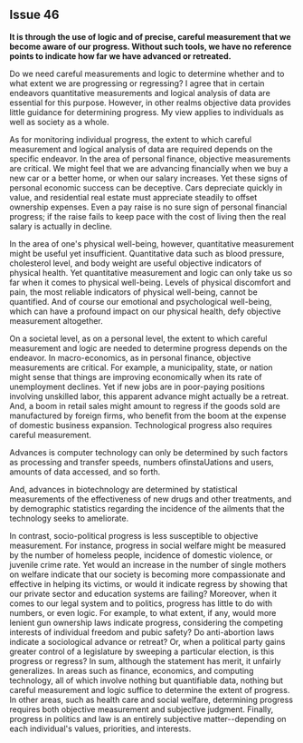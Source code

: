 
Issue 46
---------------------------

**It is through the use of logic and of precise, careful measurement that we become aware of
our progress. Without such tools, we have no reference points to indicate how far we have
advanced or retreated.**

Do we need careful measurements and logic to determine whether and to what extent we
are progressing or regressing? I agree that in certain endeavors quantitative measurements
and logical analysis of data are essential for this purpose. However, in other realms objective
data provides little guidance for determining progress. My view applies to individuals as well as
society as a whole.

As for monitoring individual progress, the extent to which careful measurement and logical
analysis of data are required depends on the specific endeavor. In the area of personal finance,
objective measurements are critical. We might feel that we are advancing financially when we
buy a new car or a better home, or when our salary increases. Yet these signs of personal
economic success can be deceptive. Cars depreciate quickly in value, and residential real
estate must appreciate steadily to offset ownership expenses. Even a pay raise is no sure sign
of personal financial progress; if the raise fails to keep pace with the cost of living then the real
salary is actually in decline.

In the area of one's physical well-being, however, quantitative measurement might be useful
yet insufficient. Quantitative data such as blood pressure, cholesterol level, and body weight
are useful objective indicators of physical health. Yet quantitative measurement and logic can
only take us so far when it comes to physical well-being. Levels of physical discomfort and
pain, the most reliable indicators of physical well-being, cannot be quantified. And of course
our emotional and psychological well-being, which can have a profound impact on our physical
health, defy objective measurement altogether.

On a societal level, as on a personal level, the extent to which careful measurement and
logic are needed to determine progress depends on the endeavor. In macro-economics, as in
personal finance, objective measurements are critical. For example, a municipality, state, or
nation might sense that things are improving economically when its rate of unemployment
declines. Yet if new jobs are in poor-paying positions involving unskilled labor, this apparent
advance might actually be a retreat. And, a boom in retail sales might amount to regress if the
goods sold are manufactured by foreign firms, who benefit from the boom at the expense of
domestic business expansion. Technological progress also requires careful measurement.

Advances is computer technology can only be determined by such factors as processing and
transfer speeds, numbers ofinstaUations and users, amounts of data accessed, and so forth.

And, advances in biotechnology are determined by statistical measurements of the
effectiveness of new drugs and other treatments, and by demographic statistics regarding the
incidence of the ailments that the technology seeks to ameliorate.

In contrast, socio-political progress is less susceptible to objective measurement. For
instance, progress in social welfare might be measured by the number of homeless people,
incidence of domestic violence, or juvenile crime rate. Yet would an increase in the number of
single mothers on welfare indicate that our society is becoming more compassionate and
effective in helping its victims, or would it indicate regress by showing that our private sector
and education systems are failing? Moreover, when it comes to our legal system and to politics,
progress has little to do with numbers, or even logic. For example, to what extent, if any, would
more lenient gun ownership laws indicate progress, considering the competing interests of
individual freedom and pubic safety? Do anti-abortion laws indicate a sociological advance or
retreat? Or, when a political party gains greater control of a legislature by sweeping a particular
election, is this progress or regress?
In sum, although the statement has merit, it unfairly generalizes. In areas such as finance,
economics, and computing technology, all of which involve nothing but quantifiable data,
nothing but careful measurement and logic suffice to determine the extent of progress. In other
areas, such as health care and social welfare, determining progress requires both objective
measurement and subjective judgment. Finally, progress in politics and law is an entirely
subjective matter--depending on each individual's values, priorities, and interests.


